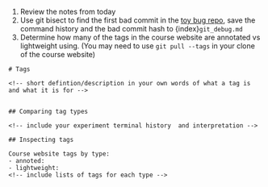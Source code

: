 1. Review the notes from today
1. Use git bisect to find the first bad commit in the [toy bug repo](https://github.com/compsys-progtools/toy_bug), save the command history and the bad commit hash to {index}`git_debug.md`
3. Determine how  many of the tags in the course website are annotated vs lightweight using. (You may need to use `git pull --tags` in your clone of the course website)

```
# Tags

<!-- short defintion/description in your own words of what a tag is and what it is for -->


## Comparing tag types 

<!-- include your experiment terminal history  and interpretation -->

## Inspecting tags

Course website tags by type: 
- annoted:
- lightweight: 
<!-- include lists of tags for each type -->
```
